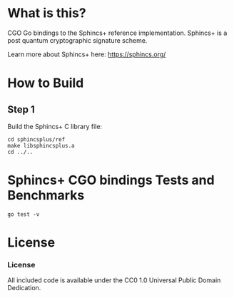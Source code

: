 
What is this?
=============

CGO Go bindings to the Sphincs+ reference implementation.
Sphincs+ is a post quantum cryptographic signature scheme.

Learn more about Sphincs+ here: https://sphincs.org/

How to Build
============

Step 1
------

Build the Sphincs+ C library file:

```
cd sphincsplus/ref
make libsphincsplus.a
cd ../..
```

Sphincs+ CGO bindings Tests and Benchmarks
==========================================

```
go test -v
```

License
=======

### License

All included code is available under the CC0 1.0 Universal Public Domain Dedication.
